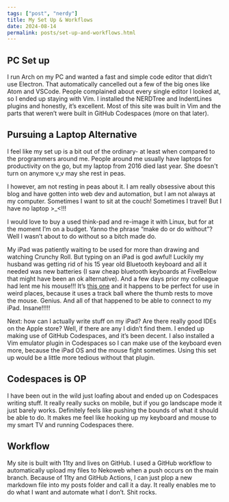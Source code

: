 ```yaml
---
tags: ["post", "nerdy"] 
title: My Set Up & Workflows
date: 2024-08-14
permalink: posts/set-up-and-workflows.html
---
```

## PC Set up

I run Arch on my PC and wanted a fast and simple code editor that didn’t use Electron. That automatically cancelled out a few of the big ones like Atom and VSCode. People complained about every single editor I looked at, so I ended up staying with Vim. I installed the NERDTree and IndentLines plugins and honestly, it’s excellent. Most of this site was built in Vim and the parts that weren’t were built in GitHub Codespaces (more on that later). 

## Pursuing a Laptop Alternative

 I feel like my set up is a bit out of the ordinary- at least when compared to the programmers around me. People around me usually have laptops for productivity on the go, but my laptop from 2016 died last year. She doesn't turn on anymore v_v may she rest in peas. 

I however, am not resting in peas about it. I am really obsessive about this blog and have gotten into web dev and automation, but I am not always at my computer. Sometimes I want to sit at the couch! Sometimes I travel!  But I have no laptop >_<!!!

I would love to buy a used think-pad and re-image it with Linux, but for at the moment I’m on a budget. Yanno the phrase “make do or do without”? Well I wasn’t about to do without so a bitch made do.

My iPad was patiently waiting to be used for more than drawing and watching Crunchy Roll. But typing on an iPad is god awful! Luckily my husband was getting rid of his 15 year old Bluetooth keyboard and all it needed was new batteries (I saw cheap bluetooth keyboards at FiveBelow that might have been an ok alternative). And a few days prior my colleague had lent me his mouse!!! It’s [this one]([https://www.pcmag.com/reviews/logitech-ergo-m575](https://www.pcmag.com/reviews/logitech-ergo-m575)) and it happens to be perfect for use in weird places, because it uses a track ball where the thumb rests to move the mouse. Genius. And all of that happened to be able to connect to my iPad. Insane!!!!! 

Next: how can I actually write stuff on my iPad? Are there really good IDEs on the Apple store? Well, if there are any I didn’t find them. I ended up making use of GitHub Codespaces, and it’s been decent. I also installed a Vim emulator plugin in Codespaces so I can make use of the keyboard even more, because the iPad OS and the mouse fight sometimes. Using this set up would be a little more tedious without that plugin.

## Codespaces is OP

I have been out in the wild just loafing about and ended up on Codespaces writing stuff. It really really sucks on mobile, but if you go landscape mode it just barely works. Definitely feels like pushing the bounds of what it should be able to do. It makes me feel like hooking up my keyboard and mouse to my smart TV and running Codespaces there. 

## Workflow

My site is built with 11ty and lives on GitHub. I used a GitHub workflow to automatically upload my files to Nekoweb when a push occurs on the main branch.  Because of 11ty and GitHub Actions, I can just plop a new markdown file into my posts folder and call it a day. It really enables me to do what I want and automate what I don’t. Shit rocks.
